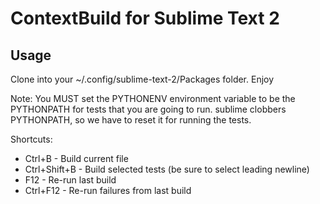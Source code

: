 # ContextBuild for Sublime Text 2

## Usage

Clone into your ~/.config/sublime-text-2/Packages folder.  Enjoy

Note: You MUST set the PYTHONENV environment variable to be the PYTHONPATH
for tests that you are going to run.  sublime clobbers PYTHONPATH, so we
have to reset it for running the tests.

Shortcuts:

* Ctrl+B - Build current file
* Ctrl+Shift+B - Build selected tests (be sure to select leading newline)
* F12 - Re-run last build
* Ctrl+F12 - Re-run failures from last build


